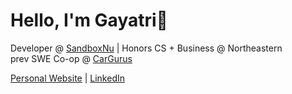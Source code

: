 # Hello, I'm Gayatri👋

Developer @ [SandboxNu](https://www.sandboxnu.com/) | Honors CS + Business @ Northeastern  
prev SWE Co-op @ [CarGurus](https://www.cargurus.com/)

[Personal Website](http://gayatrikondabathini.com/) | [LinkedIn](www.linkedin.com/in/gayatri-kondabathini-731b99280)
